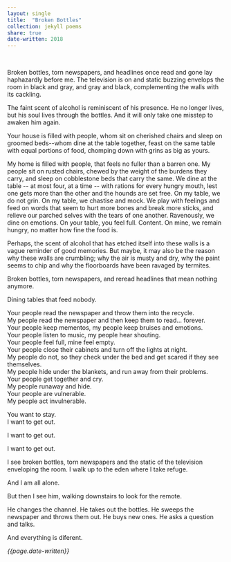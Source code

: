 ```yaml
---
layout: single
title:  "Broken Bottles" 
collection: jekyll poems
share: true
date-written: 2018
---
```


&nbsp;
&nbsp;

<p>
Broken bottles, torn newspapers, and headlines once read and gone lay haphazardly before me. The television is on and static buzzing envelops the room in black and gray, and gray and black, complementing the walls with its cackling.
</p>

<p>
The faint scent of alcohol is reminiscent of his presence. He no longer lives, but his soul lives through the bottles. And it will only take one misstep to awaken him again. 
</p>

<p>
Your house is filled with people, whom sit on cherished chairs and sleep on groomed beds--whom dine at the table together, feast on the same table with equal portions of food, chomping down with grins as big as yours.
</p>

<p>
My home is filled with people, that feels no fuller than a barren one. My people sit on rusted chairs, chewed by the weight of the burdens they carry, and sleep on cobblestone beds that carry the same. We dine at the table -- at most four, at a time -- with rations for every hungry mouth, lest one gets more than the other and the hounds are set free. On my table, we do not grin. On my table, we chastise and mock. We play with feelings and feed on words that seem to hurt more bones and break more sticks, and relieve our parched selves with the tears of one another. Ravenously, we dine on emotions. On your table, you feel full. Content. On mine, we remain hungry, no matter how fine the food is.
</p>

<p>
Perhaps, the scent of alcohol that has etched itself into these walls is a vague reminder of good memories. But maybe, it may also be the reason why these walls are crumbling; why the air is musty and dry, why the paint seems to chip and why the floorboards have been ravaged by termites.
</p>

<p>
Broken bottles, torn newspapers, and reread headlines that mean nothing anymore. 
</p>

<p>
Dining tables that feed nobody.
</p>

<p>
Your people read the newspaper and throw them into the recycle.<br>  
My people read the newspaper and then keep them to read... forever.<br>
Your people keep mementos, my people keep bruises and emotions.<br>
Your people listen to music, my people hear shouting.<br>
Your people feel full, mine feel empty.<br>
Your people close their cabinets and turn off the lights at night.<br>
My people do not, so they check under the bed and get scared if they see themselves.<br>
My people hide under the blankets, and run away from their problems.<br>
Your people get together and cry.<br>
My people runaway and hide.<br>
Your people are vulnerable.<br>
My people act invulnerable.<br> </p>

You want to stay.<br>
I want to get out.

<p>
I want to get out.
</p>


<p>
I want to get out.
</p>

<p>
I see broken bottles, torn newspapers and the static of the television enveloping the room. I walk up to the eden where I take refuge.
</p>

<p>
And I am all alone. 
</p>

<p>
But then I see him, walking downstairs to look for the remote.
</p>

<p>
He changes the channel. He takes out the bottles. He sweeps the newspaper and throws them out. He buys new ones. He asks a question and talks.
</p>

<p>
And everything is diferent.
</p>

<em> {{page.date-written}} </em>

